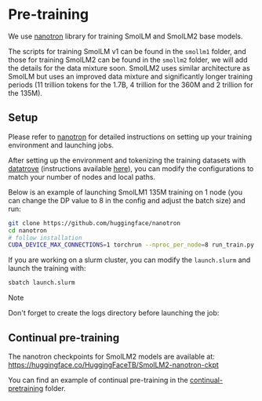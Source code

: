 # Pre-training
We use [nanotron](https://github.com/huggingface/nanotron/) library for training SmolLM and SmolLM2 base models.

The scripts for training SmolLM v1 can be found in the `smollm1` folder, and those for training SmolLM2 can be found in the `smollm2` folder, we will add the details for the data mixture soon. SmolLM2 uses similar architecture as SmolLM but uses an improved data mixture and significantly longer training periods (11 trillion tokens for the 1.7B, 4 trillion for the 360M and 2 trillion for the 135M).

## Setup

Please refer to [nanotron](https://github.com/huggingface/nanotron/) for detailed instructions on setting up your training environment and launching jobs.

After setting up the environment and tokenizing the training datasets with [datatrove](https://github.com/huggingface/datatrove) (instructions available [here](https://github.com/huggingface/nanotron/blob/main/docs/nanoset.md#nanosets)), you can modify the configurations to match your number of nodes and local paths.

Below is an example of launching SmolLM1 135M training on 1 node (you can change the DP value to 8 in the config and adjust the batch size) and run:

```bash
git clone https://github.com/huggingface/nanotron
cd nanotron
# follow installation
CUDA_DEVICE_MAX_CONNECTIONS=1 torchrun --nproc_per_node=8 run_train.py --config-file smollm1/config_smollm1_135M.yaml
```

If you are working on a slurm cluster, you can modify the `launch.slurm` and launch the training with:

```bash
sbatch launch.slurm
```
> [!NOTE]
> Don't forget to create the logs directory before launching the job:

## Continual pre-training

The nanotron checkpoints for SmolLM2 models are available at: https://huggingface.co/HuggingFaceTB/SmolLM2-nanotron-ckpt 

You can find an example of continual pre-training in the [continual-pretraining](./continual-pretraining) folder.

